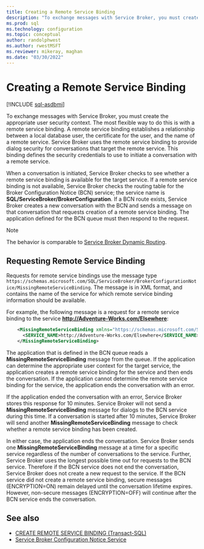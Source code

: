 ```yaml
---
title: Creating a Remote Service Binding
description: "To exchange messages with Service Broker, you must create the appropriate user security context."
ms.prod: sql
ms.technology: configuration
ms.topic: conceptual
author: randolphwest
ms.author: rwestMSFT
ms.reviewer: mikeray, maghan
ms.date: "03/30/2022"
---
```


# Creating a Remote Service Binding

[!INCLUDE [sql-asdbmi](../../includes/applies-to-version/sql-asdbmi.md)]

To exchange messages with Service Broker, you must create the appropriate user security context. The most flexible way to do this is with a remote service binding. A remote service binding establishes a relationship between a local database user, the certificate for the user, and the name of a remote service. Service Broker uses the remote service binding to provide dialog security for conversations that target the remote service. This binding defines the security credentials to use to initiate a conversation with a remote service.

When a conversation is initiated, Service Broker checks to see whether a remote service binding is available for the target service. If a remote service binding is not available, Service Broker checks the routing table for the Broker Configuration Notice (BCN) service; the service name is **SQL/ServiceBroker/BrokerConfiguration**. If a BCN route exists, Service Broker creates a new conversation with the BCN and sends a message on that conversation that requests creation of a remote service binding. The application defined for the BCN queue must then respond to the request.

> [!NOTE]
> The behavior is comparable to [Service Broker Dynamic Routing](service-broker-dynamic-routing.md).

## Requesting Remote Service Binding

Requests for remote service bindings use the message type `https://schemas.microsoft.com/SQL/ServiceBroker/BrokerConfigurationNotice/MissingRemoteServiceBinding`. The message is in XML format, and contains the name of the service for which remote service binding information should be available.

For example, the following message is a request for a remote service binding to the service **http://Adventure-Works.com/Elsewhere**:

```xml
    <MissingRemoteServiceBinding xmlns="https://schemas.microsoft.com/SQL/ServiceBroker/BrokerConfigurationNotice/MissingRemoteServiceBinding">
      <SERVICE_NAME>http://Adventure-Works.com/Elsewhere</SERVICE_NAME>
    </MissingRemoteServiceBinding>
```

The application that is defined in the BCN queue reads a **MissingRemoteServiceBinding** message from the queue. If the application can determine the appropriate user context for the target service, the application creates a remote service binding for the service and then ends the conversation. If the application cannot determine the remote service binding for the service, the application ends the conversation with an error.

If the application ended the conversation with an error, Service Broker stores this response for 10 minutes. Service Broker will not send a **MissingRemoteServiceBinding** message for dialogs to the BCN service during this time. If a conversation is started after 10 minutes, Service Broker will send another **MissingRemoteServiceBinding** message to check whether a remote service binding has been created.

In either case, the application ends the conversation. Service Broker sends one **MissingRemoteServiceBinding** message at a time for a specific service regardless of the number of conversations to the service. Further, Service Broker uses the longest possible time out for requests to the BCN service. Therefore if the BCN service does not end the conversation, Service Broker does not create a new request to the service. If the BCN service did not create a remote service binding, secure messages (ENCRYPTION=ON) remain delayed until the conversation lifetime expires. However, non-secure messages (ENCRYPTION=OFF) will continue after the BCN service ends the conversation.

## See also

- [CREATE REMOTE SERVICE BINDING (Transact-SQL)](../../t-sql/statements/create-remote-service-binding-transact-sql.md)
- [Service Broker Configuration Notice Service](service-broker-configuration-notice-service.md)
